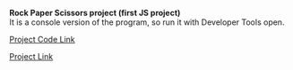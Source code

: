 **Rock Paper Scissors project (first JS project)**  
It is a console version of the program, so run it with Developer Tools open.

[Project Code Link](https://github.com/baurzhaan/odin-foundation/tree/main/rock-paper-scissors)

[Project Link](https://baurzhaan.github.io/odin-foundation/rock-paper-scissors/index.html#)